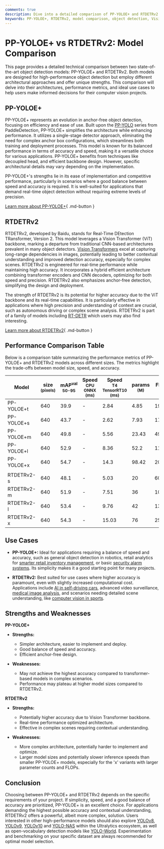 ```yaml
---
comments: true
description: Dive into a detailed comparison of PP-YOLOE+ and RTDETRv2 object detection models. Explore performance, architecture, and ideal use cases.
keywords: PP-YOLOE+, RTDETRv2, model comparison, object detection, Vision Transformer, CNN, anchor-free detection, real-time detection, computer vision models
---
```


# PP-YOLOE+ vs RTDETRv2: Model Comparison

<script async src="https://cdn.jsdelivr.net/npm/chart.js"></script>
<script defer src="../../javascript/benchmark.js"></script>

<canvas id="modelComparisonChart" width="1024" height="400" active-models='["PP-YOLOE+", "RTDETRv2"]'></canvas>

This page provides a detailed technical comparison between two state-of-the-art object detection models: PP-YOLOE+ and RTDETRv2. Both models are designed for high-performance object detection but employ different architectural approaches and offer unique strengths. This comparison will delve into their architectures, performance metrics, and ideal use cases to help users make informed decisions for their computer vision projects.

## PP-YOLOE+

PP-YOLOE+ represents an evolution in anchor-free object detection, focusing on efficiency and ease of use. Built upon the [PP-YOLO](https://github.com/PaddlePaddle/PaddleDetection/tree/develop/configs/ppyoloe) series from PaddleDetection, PP-YOLOE+ simplifies the architecture while enhancing performance. It utilizes a single-stage detector approach, eliminating the need for complex anchor box configurations, which streamlines both training and deployment processes. This model is known for its balanced performance in terms of accuracy and speed, making it a versatile choice for various applications. PP-YOLOE+ benefits from techniques like decoupled head, and efficient backbone design. However, specific architectural details may vary depending on the implementation.

PP-YOLOE+'s strengths lie in its ease of implementation and competitive performance, particularly in scenarios where a good balance between speed and accuracy is required. It is well-suited for applications that demand real-time object detection without requiring extreme levels of precision.

[Learn more about PP-YOLOE+](https://github.com/PaddlePaddle/PaddleDetection/tree/develop/configs/ppyoloe){ .md-button }

## RTDETRv2

RTDETRv2, developed by Baidu, stands for Real-Time DEtection TRansformer, Version 2. This model leverages a Vision Transformer (ViT) backbone, marking a departure from traditional CNN-based architectures prevalent in many object detectors. [Vision Transformers](https://www.ultralytics.com/glossary/vision-transformer-vit) excel at capturing long-range dependencies in images, potentially leading to better contextual understanding and improved detection accuracy, especially for complex scenes. RTDETRv2 is engineered for real-time performance while maintaining high accuracy. It incorporates a hybrid efficient architecture combining transformer encoders and CNN decoders, optimizing for both speed and precision. RTDETRv2 also emphasizes anchor-free detection, simplifying the design and deployment.

The strength of RTDETRv2 is its potential for higher accuracy due to the ViT backbone and its real-time capabilities. It is particularly effective in applications where high precision and understanding of context are crucial, such as autonomous driving or complex scene analysis. RTDETRv2 is part of a family of models including [RT-DETR](https://docs.ultralytics.com/models/rtdetr/) which users may also find interesting.

[Learn more about RTDETRv2](https://docs.ultralytics.com/models/rtdetr/){ .md-button }

## Performance Comparison Table

Below is a comparison table summarizing the performance metrics of PP-YOLOE+ and RTDETRv2 models across different sizes. The metrics highlight the trade-offs between model size, speed, and accuracy.

| Model      | size<br><sup>(pixels) | mAP<sup>val<br>50-95 | Speed<br><sup>CPU ONNX<br>(ms) | Speed<br><sup>T4 TensorRT10<br>(ms) | params<br><sup>(M) | FLOPs<br><sup>(B) |
| ---------- | --------------------- | -------------------- | ------------------------------ | ----------------------------------- | ------------------ | ----------------- |
| PP-YOLOE+t | 640                   | 39.9                 | -                              | 2.84                                | 4.85               | 19.15             |
| PP-YOLOE+s | 640                   | 43.7                 | -                              | 2.62                                | 7.93               | 17.36             |
| PP-YOLOE+m | 640                   | 49.8                 | -                              | 5.56                                | 23.43              | 49.91             |
| PP-YOLOE+l | 640                   | 52.9                 | -                              | 8.36                                | 52.2               | 110.07            |
| PP-YOLOE+x | 640                   | 54.7                 | -                              | 14.3                                | 98.42              | 206.59            |
|            |                       |                      |                                |                                     |                    |                   |
| RTDETRv2-s | 640                   | 48.1                 | -                              | 5.03                                | 20                 | 60                |
| RTDETRv2-m | 640                   | 51.9                 | -                              | 7.51                                | 36                 | 100               |
| RTDETRv2-l | 640                   | 53.4                 | -                              | 9.76                                | 42                 | 136               |
| RTDETRv2-x | 640                   | 54.3                 | -                              | 15.03                               | 76                 | 259               |

## Use Cases

- **PP-YOLOE+:** Ideal for applications requiring a balance of speed and accuracy, such as general object detection in robotics, retail analytics for [smarter retail inventory management](https://www.ultralytics.com/blog/ai-for-smarter-retail-inventory-management), or basic [security alarm systems](https://docs.ultralytics.com/guides/security-alarm-system/). Its simplicity makes it a good starting point for many projects.

- **RTDETRv2:** Best suited for use cases where higher accuracy is paramount, even with slightly increased computational cost. Applications include [AI in self-driving cars](https://www.ultralytics.com/solutions/ai-in-self-driving), advanced video surveillance, [medical image analysis](https://www.ultralytics.com/glossary/medical-image-analysis), and scenarios needing detailed scene understanding, like [computer vision in sports](https://www.ultralytics.com/blog/exploring-the-applications-of-computer-vision-in-sports).

## Strengths and Weaknesses

**PP-YOLOE+**

- **Strengths:**

    - Simpler architecture, easier to implement and deploy.
    - Good balance of speed and accuracy.
    - Efficient anchor-free design.

- **Weaknesses:**
    - May not achieve the highest accuracy compared to transformer-based models in complex scenarios.
    - Performance may plateau at higher model sizes compared to RTDETRv2.

**RTDETRv2**

- **Strengths:**

    - Potentially higher accuracy due to Vision Transformer backbone.
    - Real-time performance optimized architecture.
    - Effective in complex scenes requiring contextual understanding.

- **Weaknesses:**
    - More complex architecture, potentially harder to implement and optimize.
    - Larger model sizes and potentially slower inference speeds than smaller PP-YOLOE+ models, especially for the 'x' variants with larger parameter counts and FLOPs.

## Conclusion

Choosing between PP-YOLOE+ and RTDETRv2 depends on the specific requirements of your project. If simplicity, speed, and a good balance of accuracy are prioritized, PP-YOLOE+ is an excellent choice. For applications demanding the highest possible accuracy and contextual understanding, RTDETRv2 offers a powerful, albeit more complex, solution. Users interested in other high-performance models should also explore [YOLOv8](https://www.ultralytics.com/yolo), [YOLOv9](https://docs.ultralytics.com/models/yolov9/), [YOLOv10](https://docs.ultralytics.com/models/yolov10/) and [YOLO-NAS](https://docs.ultralytics.com/models/yolo-nas/) within the Ultralytics ecosystem, as well as open-vocabulary detection models like [YOLO-World](https://docs.ultralytics.com/models/yolo-world/). Experimentation and benchmarking on your specific dataset are always recommended for optimal model selection.

